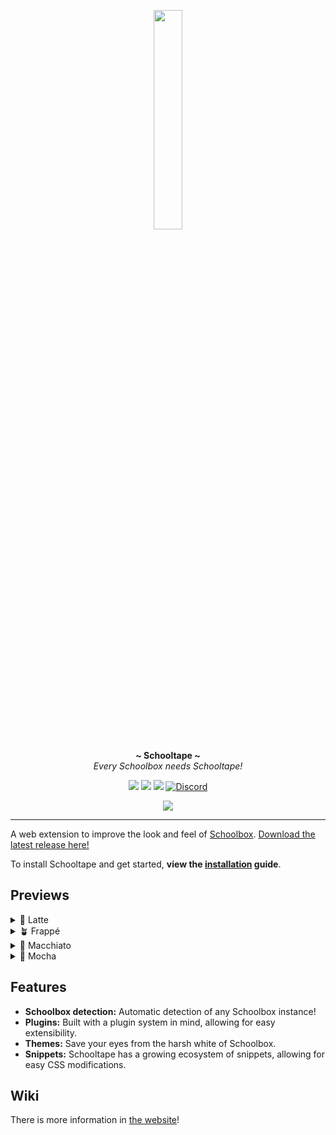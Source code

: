 <p align="center">
  <img width="30%" src="assets/schooltape-logo.png" />
</p>
<p align="center">
  <b> ~ Schooltape ~ </b><br>
  <i>Every Schoolbox needs Schooltape!</i>
</p>

<p align="center">
	<a href="https://github.com/schooltape/schooltape/stargazers"><img src="https://img.shields.io/github/stars/schooltape/schooltape?colorA=363a4f&colorB=b7bdf8&style=for-the-badge"></a>
	<a href="https://github.com/schooltape/schooltape/issues"><img src="https://img.shields.io/github/issues/schooltape/schooltape?colorA=363a4f&colorB=f5a97f&style=for-the-badge"></a>
	<a href="https://github.com/schooltape/schooltape/contributors"><img src="https://img.shields.io/github/contributors/schooltape/schooltape?colorA=363a4f&colorB=a6da95&style=for-the-badge"></a>
  <a href="https://discord.gg/rZxtGJ98BE"><img alt="Discord" src="https://img.shields.io/discord/1246027558923800626?style=for-the-badge&label=discord&labelColor=363a4f&color=7dc4e4"></a>
</p>

<p align="center">
	<img src="https://raw.githubusercontent.com/schooltape/schooltape/main/assets/previews/preview.webp"/>
</p>

---

A web extension to improve the look and feel of [Schoolbox](https://schoolbox.education/). [Download the latest release here!](https://github.com/schooltape/schooltape/releases/latest)

To install Schooltape and get started, **view the [installation](https://schooltape.github.io/installation/) guide**.

## Previews

<details>
<summary>🌻 Latte</summary>
<img src="https://raw.githubusercontent.com/schooltape/schooltape/main/assets/previews/latte.webp"/>
</details>
<details>
<summary>🪴 Frappé</summary>
<img src="https://raw.githubusercontent.com/schooltape/schooltape/main/assets/previews/frappe.webp"/>
</details>
<details>
<summary>🌺 Macchiato</summary>
<img src="https://raw.githubusercontent.com/schooltape/schooltape/main/assets/previews/macchiato.webp"/>
</details>
<details>
<summary>🌿 Mocha</summary>
<img src="https://raw.githubusercontent.com/schooltape/schooltape/main/assets/previews/mocha.webp"/>
</details>

## Features

- **Schoolbox detection:** Automatic detection of any Schoolbox instance!
- **Plugins:** Built with a plugin system in mind, allowing for easy extensibility.
- **Themes:** Save your eyes from the harsh white of Schoolbox.
- **Snippets:** Schooltape has a growing ecosystem of snippets, allowing for easy CSS modifications.

## Wiki

There is more information in [the website](https://schooltape.github.io/)!
